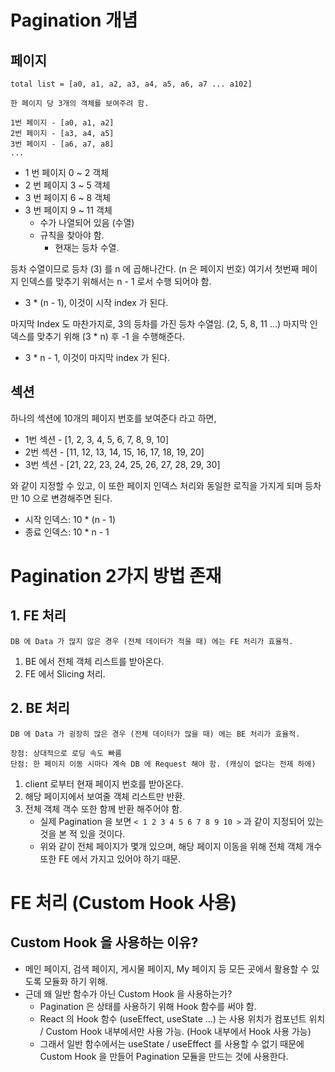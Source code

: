 # Pagination 개념
## 페이지
```
total list = [a0, a1, a2, a3, a4, a5, a6, a7 ... a102]

한 페이지 당 3개의 객체를 보여주려 함.

1번 페이지 - [a0, a1, a2]
2번 페이지 - [a3, a4, a5]
3번 페이지 - [a6, a7, a8]
...

```

- 1 번 페이지 0 ~ 2 객체
- 2 번 페이지 3 ~ 5 객체
- 3 번 페이지 6 ~ 8 객체
- 3 번 페이지 9 ~ 11 객체
  - 수가 나열되어 있음 (수열)
  - 규칙을 찾아야 함.
    - 현재는 등차 수열.

등차 수열이므로 등차 (3) 를 n 에 곱해나간다. (n 은 페이지 번호)
여기서 첫번째 페이지 인덱스를 맞추기 위해서는 n - 1 로서 수행 되어야 함.
- 3 * (n - 1), 이것이 시작 index 가 된다.

마지막 Index 도 마찬가지로, 3의 등차를 가진 등차 수열임. (2, 5, 8, 11 ...)
마지막 인덱스를 맞추기 위해 (3 * n) 후 -1 을 수행해준다.
- 3 * n - 1, 이것이 마지막 index 가 된다.


## 섹션
하나의 섹션에 10개의 페이지 번호를 보여준다 라고 하면,

- 1번 섹션 - [1, 2, 3, 4, 5, 6, 7, 8, 9, 10] 
- 2번 섹션 - [11, 12, 13, 14, 15, 16, 17, 18, 19, 20] 
- 3번 섹션 - [21, 22, 23, 24, 25, 26, 27, 28, 29, 30]

와 같이 지정할 수 있고, 이 또한 페이지 인덱스 처리와 동일한 로직을 가지게 되며 등차만 10 으로 변경해주면 된다.
- 시작 인덱스: 10 * (n - 1)
- 종료 인덱스: 10 * n - 1


# Pagination 2가지 방법 존재
## 1. FE 처리
```
DB 에 Data 가 많지 않은 경우 (전체 데이터가 적을 때) 에는 FE 처리가 효율적.
```

1. BE 에서 전체 객체 리스트를 받아온다.
2. FE 에서 Slicing 처리.


## 2. BE 처리
```
DB 에 Data 가 굉장히 많은 경우 (전체 데이터가 많을 때) 에는 BE 처리가 효율적.

장점: 상대적으로 로딩 속도 빠름
단점: 한 페이지 이동 시마다 계속 DB 에 Request 해야 함. (캐싱이 없다는 전제 하에)
```

1. client 로부터 현재 페이지 번호를 받아온다.
2. 해당 페이지에서 보여줄 객체 리스트만 반환.
3. 전체 객체 객수 또한 함께 반환 해주어야 함.
    - 실제 Pagination 을 보면 `< 1 2 3 4 5 6 7 8 9 10 >` 과 같이 지정되어 있는 것을 본 적 있을 것이다.
    - 위와 같이 전체 페이지가 몇개 있으며, 해당 페이지 이동을 위해 전체 객체 개수 또한 FE 에서 가지고 있어야 하기 때문.

    
# FE 처리 (Custom Hook 사용)
## Custom Hook 을 사용하는 이유?
- 메인 페이지, 검색 페이지, 게시물 페이지, My 페이지 등 모든 곳에서 활용할 수 있도록 모듈화 하기 위해.
- 근데 왜 일반 함수가 아닌 Custom Hook 을 사용하는가?
  - Pagination 은 상태를 사용하기 위해 Hook 함수를 써야 함.
  - React 의 Hook 함수 (useEffect, useState ...) 는 사용 위치가 컴포넌트 위치 / Custom Hook 내부에서만 사용 가능. (Hook 내부에서 Hook 사용 가능)
  - 그래서 일반 함수에서는 useState / useEffect 를 사용할 수 없기 때문에 Custom Hook 을 만들어 Pagination 모듈을 만드는 것에 사용한다.
